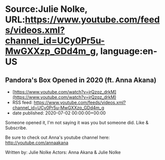 # Source:Julie Nolke, URL:https://www.youtube.com/feeds/videos.xml?channel_id=UCy0Pr5u-MwGXXzp_GDd4m_g, language:en-US

## Pandora's Box Opened in 2020 (ft. Anna Akana)
 - [https://www.youtube.com/watch?v=jrQzqz_drkM](https://www.youtube.com/watch?v=jrQzqz_drkM)
 - RSS feed: https://www.youtube.com/feeds/videos.xml?channel_id=UCy0Pr5u-MwGXXzp_GDd4m_g
 - date published: 2020-07-02 00:00:00+00:00

Someone opened it, I'm not saying it was you but someone did. 
Like & Subscribe.

Be sure to check out Anna's youtube channel here: http://youtube.com/annaakana

Written by: Julie Nolke
Actors: Anna Akana & Julie Nolke

